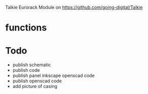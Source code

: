 Talkie Eurorack Module on https://github.com/going-digital/Talkie 
# functions

# Todo
* publish  schematic
* publish  code
* publish panel inkscape openscad code
* publish  openscad code
* add picture of casing 

